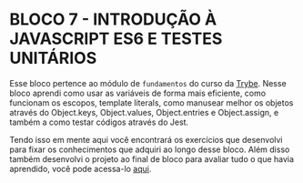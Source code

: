 # BLOCO 7 - INTRODUÇÃO À JAVASCRIPT ES6 E TESTES UNITÁRIOS

Esse bloco pertence ao módulo de `fundamentos` do curso da [Trybe](https://www.betrybe.com/). Nesse bloco aprendi como usar as variáveis de forma mais eficiente, como funcionam os escopos, template literals, como manusear melhor os objetos através do Object.keys, Object.values, Object.entries e Object.assign, e também a como testar códigos através do Jest.

Tendo isso em mente aqui você encontrará os exercí­cios que desenvolvi para fixar os conhecimentos que adquiri ao longo desse bloco. Além disso também desenvolvi o projeto ao final de bloco para avaliar tudo o que havia aprendido, você pode acessa-lo [aqui](https://github.com/tryber/sd-022-a-project-js-unit-tests/pull/95).

